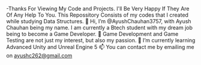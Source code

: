 -Thanks For Viewing My Code and Projects. I'll Be Very Happy If They Are Of Any Help To You.
This Repossitory Consists of my codes that I created while studying Data Structures.
👋 Hi, I’m @AyushChauhan3757, with Ayush Chauhan being my name. I am currently a Btech student with my dream job being to become a Game Developer.
👀 Game Development and Game Testing are not just my interest, but also my passion.
🌱 I’m currently learning Advanced Unity and Unreal Engine 5
📫 You can contact me by emailing me on ayushc262@gmail.com
